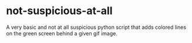 # not-suspicious-at-all
A very basic and not at all suspicious python script that adds colored lines on the green screen behind a given gif image.
